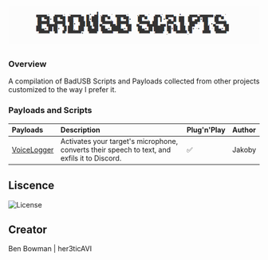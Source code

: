 <h1 align="center">
  <br>
  <a href="https://github.com/her3ticAVI/BadUSBScripts"><img src="./images/BadUSBBanner.png" alt="Banner"></a>
  <br>
</h1>

### Overview
A compilation of BadUSB Scripts and Payloads collected from other projects customized to the way I prefer it.

### Payloads and Scripts

| Payloads                                                                                                        | Description                                                                                       | Plug'n'Play | Author      |
| :-------------------------------------------------------------------------------------------------------------- | :------------------------------------------------------------------------------------------------ | :-----------| :-----------|
| [VoiceLogger](https://github.com/I-Am-Jakoby/Flipper-Zero-BadUSB/tree/main/Payloads/VoiceLogger)                | Activates your target's microphone, converts their speech to text, and exfils it to Discord.      |✅           | Jakoby      |

## Liscence

![License](https://img.shields.io/github/license/her3ticAVI/MERlin?style=for-the-badge)

## Creator
Ben Bowman | her3ticAVI
